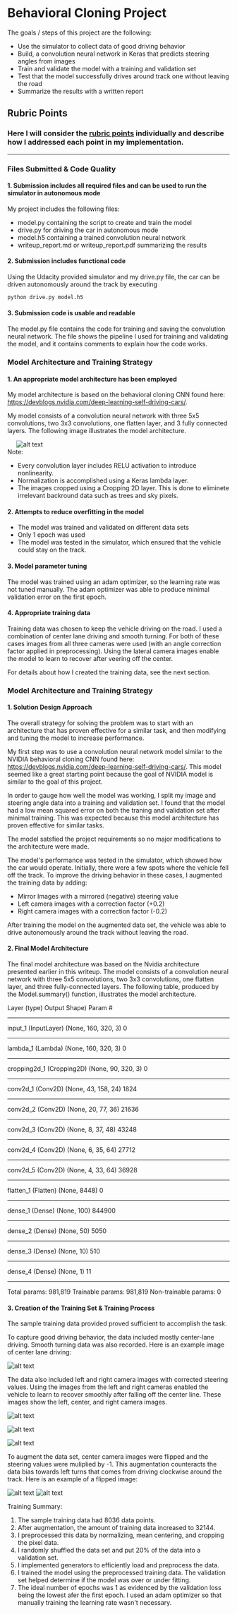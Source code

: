 
# Behavioral Cloning Project

The goals / steps of this project are the following:
* Use the simulator to collect data of good driving behavior
* Build, a convolution neural network in Keras that predicts steering angles from images
* Train and validate the model with a training and validation set
* Test that the model successfully drives around track one without leaving the road
* Summarize the results with a written report


[//]: # (Image References)

[image1]: ./examples/cnn_architecture.png "CNN Architecture"
[image2]: ./examples/center_lane_driving.png "Center lane driving"
[image3]: ./examples/left_camera.png "Left Camera"
[image4]: ./examples/center_camera.png "Center Camera"
[image5]: ./examples/right_camera.png "Right Camera"
[image6]: ./examples/normal.png "Normal Image"
[image7]: ./examples/flipped.png "Flipped Image"

## Rubric Points
### Here I will consider the [rubric points](https://review.udacity.com/#!/rubrics/432/view) individually and describe how I addressed each point in my implementation.  

---
### Files Submitted & Code Quality

#### 1. Submission includes all required files and can be used to run the simulator in autonomous mode

My project includes the following files:
* model.py containing the script to create and train the model
* drive.py for driving the car in autonomous mode
* model.h5 containing a trained convolution neural network 
* writeup_report.md or writeup_report.pdf summarizing the results

#### 2. Submission includes functional code
Using the Udacity provided simulator and my drive.py file, the car can be driven autonomously around the track by executing 
```sh
python drive.py model.h5
```

#### 3. Submission code is usable and readable

The model.py file contains the code for training and saving the convolution neural network. The file shows the pipeline I used for training and validating the model, and it contains comments to explain how the code works.

### Model Architecture and Training Strategy

#### 1. An appropriate model architecture has been employed
My model architecture is based on the behavioral cloning CNN found here: https://devblogs.nvidia.com/deep-learning-self-driving-cars/.

My model consists of a convolution neural network with three 5x5 convolutions, two 3x3 convolutions, one flatten layer, and 3 fully connected layers.
The following image illustrates the model architecture.  

&nbsp;&nbsp;&nbsp;&nbsp;
![alt text][image1]
&nbsp;&nbsp;&nbsp;&nbsp;  
Note:
* Every convolution layer includes RELU activation to introduce nonlinearity.
* Normalization is accomplished using a Keras lambda layer. 
* The images cropped using a Cropping 2D layer. This is done to eliminete irrelevant backround data such as trees and sky pixels.



#### 2. Attempts to reduce overfitting in the model

* The model was trained and validated on different data sets
* Only 1 epoch was used
* The model was tested in the simulator, which ensured that the vehicle could stay on the track.

#### 3. Model parameter tuning

The model was trained using an adam optimizer, so the learning rate was not tuned manually. The adam optimizer was able to produce minimal validation error on the first epoch. 

#### 4. Appropriate training data

Training data was chosen to keep the vehicle driving on the road. I used a combination of center lane driving and  smooth turning. For both of these cases images from all three cameras were used (with an angle correction factor applied in preprocessing). Using the lateral camera images enable the model to learn to recover after veering off the center. 

For details about how I created the training data, see the next section. 

### Model Architecture and Training Strategy

#### 1. Solution Design Approach

The overall strategy for solving the problem was to start with an architecture that has proven effective for a similar task, and then modifying and tuning the model to increase performance. 

My first step was to use a convolution neural network model similar to the NVIDIA behavioral cloning CNN found here: https://devblogs.nvidia.com/deep-learning-self-driving-cars/. This model seemed like a great starting point because the goal of NVIDIA model is similar to the goal of this project.

In order to gauge how well the model was working, I split my image and steering angle data into a training and validation set. I found that the model had a low mean squared error on both the traning and validation set after minimal training. This was expected because this model architecture has proven effective for similar tasks.

The model satsfied the project requirements so no major modifications to the architecture were made.

The model's performance was tested in the simulator, which showed how the car would operate. Initially, there were a few spots where the vehicle fell off the track. To improve the driving behavior in these cases, I augmented the training data by adding: 
* Mirror Images with a mirrored (negative) steering value
* Left camera images with a correction factor (+0.2)
* Right camera images with a correction factor (-0.2)

After training the model on the augmented data set, the vehicle was able to drive autonomously around the track without leaving the road.

#### 2. Final Model Architecture

The final model architecture was based on the Nvidia architecture presented earlier in this writeup. 
The model consists of a convolution neural network with three 5x5 convolutions, two 3x3 convolutions, one flatten layer, and three fully-connected layers.
The following table, produced by the Model.summary() function, illustrates the model architecture. 


Layer (type)        			Output Shape)       Param #        
_________________________________________________________________
input_1 (InputLayer)         (None, 160, 320, 3)       0         
_________________________________________________________________
lambda_1 (Lambda)            (None, 160, 320, 3)       0         
_________________________________________________________________
cropping2d_1 (Cropping2D)    (None, 90, 320, 3)        0         
_________________________________________________________________
conv2d_1 (Conv2D)            (None, 43, 158, 24)       1824      
_________________________________________________________________
conv2d_2 (Conv2D)            (None, 20, 77, 36)        21636     
_________________________________________________________________
conv2d_3 (Conv2D)            (None, 8, 37, 48)         43248     
_________________________________________________________________
conv2d_4 (Conv2D)            (None, 6, 35, 64)         27712     
_________________________________________________________________
conv2d_5 (Conv2D)            (None, 4, 33, 64)         36928     
_________________________________________________________________
flatten_1 (Flatten)          (None, 8448)              0         
_________________________________________________________________
dense_1 (Dense)              (None, 100)               844900    
_________________________________________________________________
dense_2 (Dense)              (None, 50)                5050      
_________________________________________________________________
dense_3 (Dense)              (None, 10)                510       
_________________________________________________________________
dense_4 (Dense)              (None, 1)                 11      
_________________________________________________________________

Total params: 981,819
Trainable params: 981,819
Non-trainable params: 0


#### 3. Creation of the Training Set & Training Process

The sample training data provided proved sufficient to accomplish the task. 

To capture good driving behavior, the data included mostly center-lane driving. Smooth turning data was also recorded. Here is an example image of center lane driving:

![alt text][image2]

The data also included left and right camera images with corrected steering values. Using the images from the left and right cameras enabled the vehicle to learn to recover smoothly after falling off the center line. These images show the left, center, and right camera images.

![alt text][image3]  

![alt text][image4]  

![alt text][image5]


To augment the data set, center camera images were flipped and the steering values were muliplied by -1. This augmentation counteracts the data bias towards left turns that comes from driving clockwise around the track. Here is an example of a flipped image:

![alt text][image6]
![alt text][image7]

Training Summary:
1. The sample training data had 8036 data points. 
2. After augmentation, the amount of training data increased to 32144. 
3. I preprocessed this data by normalizing, mean centering, and cropping the pixel data.
4. I randomly shuffled the data set and put 20% of the data into a validation set.
5. I implemented generators to efficiently load and preprocess the data.
6. I trained the model using the preprocessed training data. The validation set helped determine if the model was over or under fitting. 
7. The ideal number of epochs was 1 as evidenced by the validation loss being the lowest afer the first epoch. I used an adam optimizer so that manually training the learning rate wasn't necessary. 
